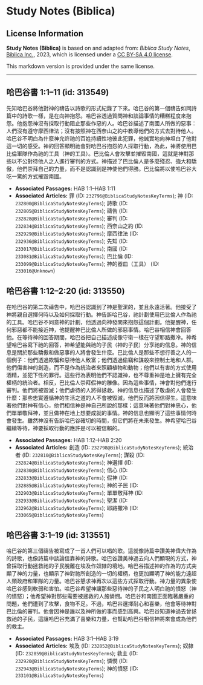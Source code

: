 # Study Notes (Biblica)

## License Information

**Study Notes (Biblica)** is based on and adapted from: _Biblica Study Notes_, [Biblica Inc.](https://www.biblica.com/), 2023, which is licensed under a [CC BY-SA 4.0 license](https://creativecommons.org/licenses/by-sa/4.0/legalcode.en).

This markdown version is provided under the same license.



--------------------------------

## 哈巴谷書 1:1–11 (id: 313549)

先知哈巴谷將他對神的禱告以詩歌的形式紀錄了下來。哈巴谷的第一個禱告如同詩篇中的詩歌一樣，是在向神抱怨。哈巴谷透過質問神和談論事情的糟糕程度來抱怨。他抱怨神沒有採取行動阻止那些作惡的人。哈巴谷描述了南國人所做的惡事：人們沒有遵守摩西律法；沒有按照神在西奈山之約中教導他們的方式去對待他人。哈巴谷不明白為什麼神允許祂的百姓持續性地彼此犯罪，他誠實地向神坦白了他對這一切的感受。神的回答顯明祂會對哈巴谷抱怨的人採取行動，為此，神將使用巴比倫軍隊作為祂的工具（神的工具）。巴比倫人會攻擊並摧毀南國，這就是神對那些以不公對待他人之人進行審判的方式。神描述了巴比倫人是多麼殘忍、強大和驕傲，他們崇拜自己的力量，而不是認識到是神使他們得勝。巴比倫將以使哈巴谷大吃一驚的方式摧毀南國。

* **Associated Passages:** HAB 1:1–HAB 1:11
* **Associated Articles:** 罪 (ID: `232796@BiblicaStudyNotesKeyTerms`); 神 (ID: `232800@BiblicaStudyNotesKeyTerms`); 詩歌 (ID: `232805@BiblicaStudyNotesKeyTerms`); 禱告 (ID: `232828@BiblicaStudyNotesKeyTerms`); 審判 (ID: `232834@BiblicaStudyNotesKeyTerms`); 西奈山之約 (ID: `232929@BiblicaStudyNotesKeyTerms`); 摩西律法 (ID: `232936@BiblicaStudyNotesKeyTerms`); 先知 (ID: `233017@BiblicaStudyNotesKeyTerms`); 南國 (ID: `233081@BiblicaStudyNotesKeyTerms`); 巴比倫 (ID: `233099@BiblicaStudyNotesKeyTerms`); 神的器皿（工具） (ID: `233016@Unknown`)

## 哈巴谷書 1:12–2:20 (id: 313550)

在哈巴谷的第二次禱告中，哈巴谷認識到了神是聖潔的，並且永遠活著。他接受了神將親自選擇何時以及如何採取行動。神告訴哈巴谷，祂計劃使用巴比倫人作為祂的工具。哈巴谷不同意神的計劃，他透過向神發問來抱怨這個計劃。他提醒神，任何邪惡都不能接近神，他提醒神巴比倫人所做的邪惡事情。哈巴谷相信神會回答他。在等待神的回答期間，哈巴谷把自己描述成像守衛一樣在守望耶路撒冷。神希望哈巴谷寫下祂的回答，神希望能與祂的子民（神的子民）分享祂的信息。神的信息是關於那些驕傲和做惡事的人將會發生什麼。巴比倫人是那些不想行善之人的一個例子：他們透過欺騙和惡待他人致富；他們透過偷竊和謀殺來控制土地和人群。他們傷害神的創造，而不是作為統治者來照顧植物和動物；他們以有害的方式使用酒精，並犯下性的罪行。這些行為表明他們不認識神，也不尊重神是地上擁有完全權柄的統治者。相反，巴比倫人崇拜假神的雕像。因為這些事情，神會對他們進行審判。他們將被毀滅；他們虐待的人將得拯救。神的信息也描述了敬虔的人會發生什麼：那些忠實遵循神的生活之道的人不會被毀滅，他們反而將因信得生。這意味著他們對神有信心，他們相信神是神自己所說的那樣；這意味著他們對神忠心，他們單單敬拜神，並且做神在地上想要成就的事情。神的信息也顯明了這些事情何時會發生。雖然神沒有告訴哈巴谷確切的時間，但它們將在未來發生。神希望哈巴谷繼續等待，神要採取行動的應許是可以被信賴的。

* **Associated Passages:** HAB 1:12–HAB 2:20
* **Associated Articles:** 創造 (ID: `232798@BiblicaStudyNotesKeyTerms`); 統治者 (ID: `232810@BiblicaStudyNotesKeyTerms`); 謀殺 (ID: `232824@BiblicaStudyNotesKeyTerms`); 神選擇 (ID: `232830@BiblicaStudyNotesKeyTerms`); 信心 (ID: `232833@BiblicaStudyNotesKeyTerms`); 假神 (ID: `232885@BiblicaStudyNotesKeyTerms`); 神的子民 (ID: `232903@BiblicaStudyNotesKeyTerms`); 單單敬拜神 (ID: `232933@BiblicaStudyNotesKeyTerms`); 聖潔 (ID: `232962@BiblicaStudyNotesKeyTerms`); 耶路撒冷 (ID: `233065@BiblicaStudyNotesKeyTerms`)

## 哈巴谷書 3:1–19 (id: 313551)

哈巴谷的第三個禱告被寫成了一首人們可以唱的歌。這就像詩篇中讚美神偉大作為的詩歌，也像詩篇中談論信靠神的詩歌。哈巴谷讚美神過去向人們顯現的方式，神曾採取行動拯救祂的子民脫離在埃及作奴隸的境地。哈巴谷描述神的作為的方式突顯了神的力量，也顯示了神對祂所創造的一切的權柄，也更加顯明了神的能力遠超人類政府和軍隊的力量。哈巴谷懇求神再次以這些方式採取行動。神力量的異象使哈巴谷感到軟弱和害怕。哈巴谷希望神讓那些惡待神的子民之人明白祂的憤怒（神的憤怒）；他希望神對那些需要被拯救的人施憐憫。哈巴谷和南國正面臨著嚴重的問題，他們遭到了攻擊，食物不足。不過，哈巴谷選擇耐心和喜樂，他會等待神對巴比倫的審判。他會因神是誰以及神所做的事而感到高興。哈巴谷知道神過去曾拯救祂的子民，這讓哈巴谷充滿了喜樂和力量，也幫助哈巴谷相信神將來會成為他們的救主。

* **Associated Passages:** HAB 3:1–HAB 3:19
* **Associated Articles:** 埃及 (ID: `232852@BiblicaStudyNotesKeyTerms`); 奴隸 (ID: `232859@BiblicaStudyNotesKeyTerms`); 救主 (ID: `232920@BiblicaStudyNotesKeyTerms`); 憐憫 (ID: `232943@BiblicaStudyNotesKeyTerms`); 神的憤怒 (ID: `233101@BiblicaStudyNotesKeyTerms`)

